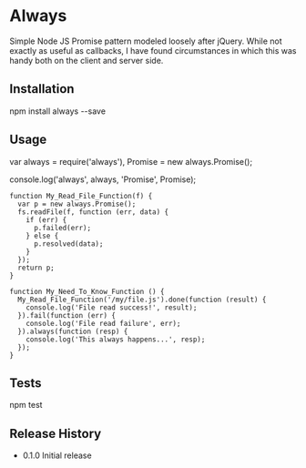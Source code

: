 Always
=========

Simple Node JS Promise pattern modeled loosely after jQuery. While not exactly as useful as callbacks, I have found circumstances in which this was handy both on the client and server side.

## Installation

  npm install always --save

## Usage

  var always = require('always'),
      Promise = new always.Promise();

  console.log('always', always, 'Promise', Promise);

  ```
  function My_Read_File_Function(f) {
    var p = new always.Promise();
    fs.readFile(f, function (err, data) {
      if (err) {
        p.failed(err);
      } else {
        p.resolved(data);
      }
    });
    return p;
  }

  function My_Need_To_Know_Function () {
    My_Read_File_Function('/my/file.js').done(function (result) {
      console.log('File read success!', result);
    }).fail(function (err) {
      console.log('File read failure', err);
    }).always(function (resp) {
      console.log('This always happens...', resp);
    });
  }
  ```

## Tests

  npm test

## Release History

* 0.1.0 Initial release
